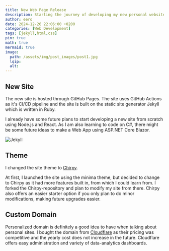 ```yaml
---
title: New Web Page Release
description: Starting the journey of developing my new personal website (again)
author: eero
date: 2024-12-26 22:06:00 +0200
categories: [Web Development]
tags: [jekyll,html,css]
pin: true
math: true
mermaid: true
image:
  path: /assets/img/post_images/post1.jpg
  lqip: 
  alt: 
---
```

## New Site
The new site is hosted through GitHub Pages. The site uses GitHub Actions as it's CI/CD pipeline and the site is built on the static site generator Jekyll which is written in Ruby.

I already have some future plans to start developing a new site from scratch using Node.js and React. As I am also learning to code on C#, there might be some future ideas to make a Web App using ASP.NET Core Blazor.

![Jekyll](https://upload.wikimedia.org/wikipedia/commons/4/42/Jekyll_%28software%29_Logo.png)

## Theme
I changed the site theme to [Chirpy](https://github.com/cotes2020/jekyll-theme-chirpy).

At first, I launched the site using the minima theme, but decided to change to Chirpy as it had more features built in, from which I could learn from. I forked the Chirpy-repository and plan to modify my site from there. Chirpy also offers an easier starter option if you only plan to do minor modifications, making future upgrades easier.


## Custom Domain
Personalized domain is definitely a good idea to have when talking about personal sites. I bought the domain from [Cloudflare](https://www.cloudflare.com/products/registrar/) as their pricing was competitive and the yearly cost does not increase in the future. Cloudflare offers easy administration and variety of data-analytics dashboards. 
